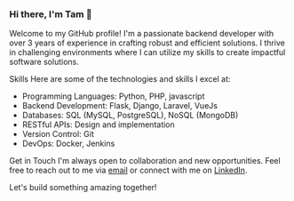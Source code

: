 ### Hi there, I'm Tam 👋

Welcome to my GitHub profile! I'm a passionate backend developer with over 3 years of experience in crafting robust and efficient solutions. I thrive in challenging environments where I can utilize my skills to create impactful software solutions.

Skills
Here are some of the technologies and skills I excel at:

- Programming Languages: Python, PHP, javascript
- Backend Development: Flask, Django, Laravel, VueJs
- Databases: SQL (MySQL, PostgreSQL), NoSQL (MongoDB)
- RESTful APIs: Design and implementation
- Version Control: Git
- DevOps: Docker, Jenkins

Get in Touch
I'm always open to collaboration and new opportunities. Feel free to reach out to me via  [email](tamnn25@gmail.com) or connect with me on [LinkedIn](https://www.linkedin.com/in/nguyen-nhat-tam-1a752b125/).

Let's build something amazing together!
<!--
**tamnn25/tamnn25** is a ✨ _special_ ✨ repository because its `README.md` (this file) appears on your GitHub profile.

Here are some ideas to get you started:

- 🔭 I’m currently working on ...
- 🌱 I’m currently learning ...
- 👯 I’m looking to collaborate on ...
- 🤔 I’m looking for help with ...
- 💬 Ask me about ...
- 📫 How to reach me: ...
- 😄 Pronouns: ...
- ⚡ Fun fact: ...
-->
